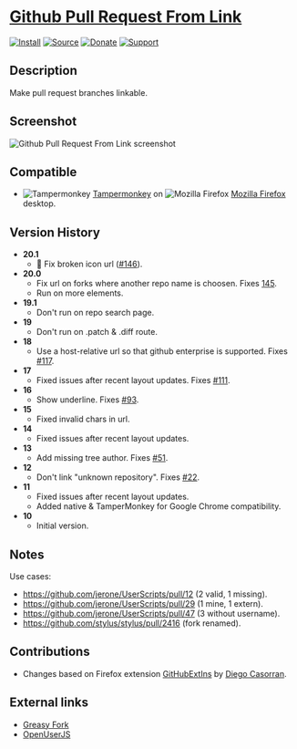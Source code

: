 # [Github Pull Request From Link](https://github.com/jerone/UserScripts/tree/master/Github_Pull_Request_From)

[![Install](https://raw.github.com/jerone/UserScripts/master/_resources/Install-button.png)](https://github.com/jerone/UserScripts/raw/master/Github_Pull_Request_From/Github_Pull_Request_From.user.js)
[![Source](https://raw.github.com/jerone/UserScripts/master/_resources/Source-button.png)](https://github.com/jerone/UserScripts/blob/master/Github_Pull_Request_From/Github_Pull_Request_From.user.js)
[![Donate](https://raw.github.com/jerone/UserScripts/master/_resources/Donate-button.png)](https://www.paypal.com/cgi-bin/webscr?cmd=_s-xclick&hosted_button_id=VCYMHWQ7ZMBKW)
[![Support](https://raw.github.com/jerone/UserScripts/master/_resources/Support-button.png)](https://github.com/jerone/UserScripts/issues)

## Description

Make pull request branches linkable.

## Screenshot

![Github Pull Request From Link screenshot](https://github.com/jerone/UserScripts/raw/master/Github_Pull_Request_From/screenshot.jpg)

## Compatible

-   ![Tampermonkey](https://raw.github.com/jerone/UserScripts/master/_resources/Tampermonkey.png) [Tampermonkey](https://addons.mozilla.org/firefox/addon/tampermonkey/) on ![Mozilla Firefox](https://raw.github.com/jerone/UserScripts/master/_resources/Firefox.png) [Mozilla Firefox](http://www.mozilla.org/en-US/firefox/fx/#desktop) desktop.

## Version History

-   **20.1**
    -   🐛 Fix broken icon url ([#146](https://github.com/jerone/UserScripts/pull/146)).
-   **20.0**
    -   Fix url on forks where another repo name is choosen. Fixes [145](https://github.com/jerone/UserScripts/issues/145).
    -   Run on more elements.
-   **19.1**
    -   Don't run on repo search page.
-   **19**
    -   Don't run on .patch & .diff route.
-   **18**
    -   Use a host-relative url so that github enterprise is supported. Fixes [#117](https://github.com/jerone/UserScripts/issues/117).
-   **17**
    -   Fixed issues after recent layout updates. Fixes [#111](https://github.com/jerone/UserScripts/issues/111).
-   **16**
    -   Show underline. Fixes [#93](https://github.com/jerone/UserScripts/issues/93).
-   **15**
    -   Fixed invalid chars in url.
-   **14**
    -   Fixed issues after recent layout updates.
-   **13**
    -   Add missing tree author. Fixes [#51](https://github.com/jerone/UserScripts/issues/51).
-   **12**
    -   Don't link "unknown repository". Fixes [#22](https://github.com/jerone/UserScripts/issues/22).
-   **11**
    -   Fixed issues after recent layout updates.
    -   Added native & TamperMonkey for Google Chrome compatibility.
-   **10**
    -   Initial version.

## Notes

Use cases:

-   <https://github.com/jerone/UserScripts/pull/12> (2 valid, 1 missing).
-   <https://github.com/jerone/UserScripts/pull/29> (1 mine, 1 extern).
-   <https://github.com/jerone/UserScripts/pull/47> (3 without username).
-   <https://github.com/stylus/stylus/pull/2416> (fork renamed).

## Contributions

-   Changes based on Firefox extension [GitHubExtIns](https://github.com/diegocr/GitHubExtIns) by [Diego Casorran](https://github.com/diegocr).

## External links

-   [Greasy Fork](https://greasyfork.org/scripts/64-github-pull-request-from-link)
-   [OpenUserJS](https://openuserjs.org/scripts/jerone/Github_Pull_Request_From_Link)
